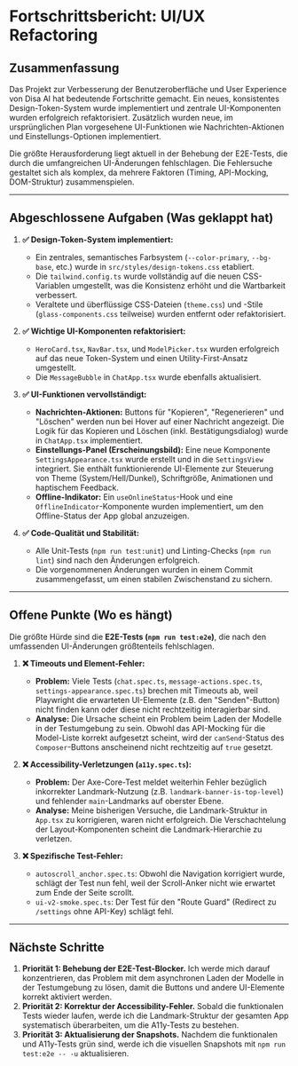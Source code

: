 # Fortschrittsbericht: UI/UX Refactoring

## Zusammenfassung

Das Projekt zur Verbesserung der Benutzeroberfläche und User Experience von Disa AI hat bedeutende Fortschritte gemacht. Ein neues, konsistentes Design-Token-System wurde implementiert und zentrale UI-Komponenten wurden erfolgreich refaktorisiert. Zusätzlich wurden neue, im ursprünglichen Plan vorgesehene UI-Funktionen wie Nachrichten-Aktionen und Einstellungs-Optionen implementiert.

Die größte Herausforderung liegt aktuell in der Behebung der E2E-Tests, die durch die umfangreichen UI-Änderungen fehlschlagen. Die Fehlersuche gestaltet sich als komplex, da mehrere Faktoren (Timing, API-Mocking, DOM-Struktur) zusammenspielen.

---

## Abgeschlossene Aufgaben (Was geklappt hat)

1.  **✅ Design-Token-System implementiert:**
    - Ein zentrales, semantisches Farbsystem (`--color-primary`, `--bg-base`, etc.) wurde in `src/styles/design-tokens.css` etabliert.
    - Die `tailwind.config.ts` wurde vollständig auf die neuen CSS-Variablen umgestellt, was die Konsistenz erhöht und die Wartbarkeit verbessert.
    - Veraltete und überflüssige CSS-Dateien (`theme.css`) und -Stile (`glass-components.css` teilweise) wurden entfernt oder refaktorisiert.

2.  **✅ Wichtige UI-Komponenten refaktorisiert:**
    - `HeroCard.tsx`, `NavBar.tsx`, und `ModelPicker.tsx` wurden erfolgreich auf das neue Token-System und einen Utility-First-Ansatz umgestellt.
    - Die `MessageBubble` in `ChatApp.tsx` wurde ebenfalls aktualisiert.

3.  **✅ UI-Funktionen vervollständigt:**
    - **Nachrichten-Aktionen:** Buttons für "Kopieren", "Regenerieren" und "Löschen" werden nun bei Hover auf einer Nachricht angezeigt. Die Logik für das Kopieren und Löschen (inkl. Bestätigungsdialog) wurde in `ChatApp.tsx` implementiert.
    - **Einstellungs-Panel (Erscheinungsbild):** Eine neue Komponente `SettingsAppearance.tsx` wurde erstellt und in die `SettingsView` integriert. Sie enthält funktionierende UI-Elemente zur Steuerung von Theme (System/Hell/Dunkel), Schriftgröße, Animationen und haptischem Feedback.
    - **Offline-Indikator:** Ein `useOnlineStatus`-Hook und eine `OfflineIndicator`-Komponente wurden implementiert, um den Offline-Status der App global anzuzeigen.

4.  **✅ Code-Qualität und Stabilität:**
    - Alle Unit-Tests (`npm run test:unit`) und Linting-Checks (`npm run lint`) sind nach den Änderungen erfolgreich.
    - Die vorgenommenen Änderungen wurden in einem Commit zusammengefasst, um einen stabilen Zwischenstand zu sichern.

---

## Offene Punkte (Wo es hängt)

Die größte Hürde sind die **E2E-Tests (`npm run test:e2e`)**, die nach den umfassenden UI-Änderungen größtenteils fehlschlagen.

1.  **❌ Timeouts und Element-Fehler:**
    - **Problem:** Viele Tests (`chat.spec.ts`, `message-actions.spec.ts`, `settings-appearance.spec.ts`) brechen mit Timeouts ab, weil Playwright die erwarteten UI-Elemente (z.B. den "Senden"-Button) nicht finden kann oder diese nicht rechtzeitig interagierbar sind.
    - **Analyse:** Die Ursache scheint ein Problem beim Laden der Modelle in der Testumgebung zu sein. Obwohl das API-Mocking für die Model-Liste korrekt aufgesetzt scheint, wird der `canSend`-Status des `Composer`-Buttons anscheinend nicht rechtzeitig auf `true` gesetzt.

2.  **❌ Accessibility-Verletzungen (`a11y.spec.ts`):**
    - **Problem:** Der Axe-Core-Test meldet weiterhin Fehler bezüglich inkorrekter Landmark-Nutzung (z.B. `landmark-banner-is-top-level`) und fehlender `main`-Landmarks auf oberster Ebene.
    - **Analyse:** Meine bisherigen Versuche, die Landmark-Struktur in `App.tsx` zu korrigieren, waren nicht erfolgreich. Die Verschachtelung der Layout-Komponenten scheint die Landmark-Hierarchie zu verletzen.

3.  **❌ Spezifische Test-Fehler:**
    - `autoscroll_anchor.spec.ts`: Obwohl die Navigation korrigiert wurde, schlägt der Test nun fehl, weil der Scroll-Anker nicht wie erwartet zum Ende der Seite scrollt.
    - `ui-v2-smoke.spec.ts`: Der Test für den "Route Guard" (Redirect zu `/settings` ohne API-Key) schlägt fehl.

---

## Nächste Schritte

1.  **Priorität 1: Behebung der E2E-Test-Blocker.** Ich werde mich darauf konzentrieren, das Problem mit dem asynchronen Laden der Modelle in der Testumgebung zu lösen, damit die Buttons und andere UI-Elemente korrekt aktiviert werden.
2.  **Priorität 2: Korrektur der Accessibility-Fehler.** Sobald die funktionalen Tests wieder laufen, werde ich die Landmark-Struktur der gesamten App systematisch überarbeiten, um die A11y-Tests zu bestehen.
3.  **Priorität 3: Aktualisierung der Snapshots.** Nachdem die funktionalen und A11y-Tests grün sind, werde ich die visuellen Snapshots mit `npm run test:e2e -- -u` aktualisieren.
